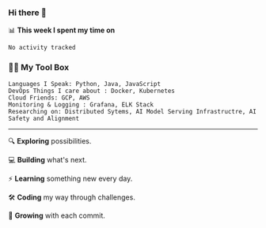 ### Hi there 👋

📊 __This week I spent my time on__
<!--START_SECTION:waka-->
```text
No activity tracked
```
<!--END_SECTION:waka-->

### 👨‍💻 My Tool Box
```
Languages I Speak: Python, Java, JavaScript
DevOps Things I care about : Docker, Kubernetes
Cloud Friends: GCP, AWS   
Monitoring & Logging : Grafana, ELK Stack
Researching on: Distributed Sytems, AI Model Serving Infrastructre, AI Safety and Alignment
```
---

🔍 **Exploring** possibilities.

💻 **Building** what's next.

⚡ **Learning** something new every day.

🛠️ **Coding** my way through challenges.

🌱 **Growing** with each commit.
